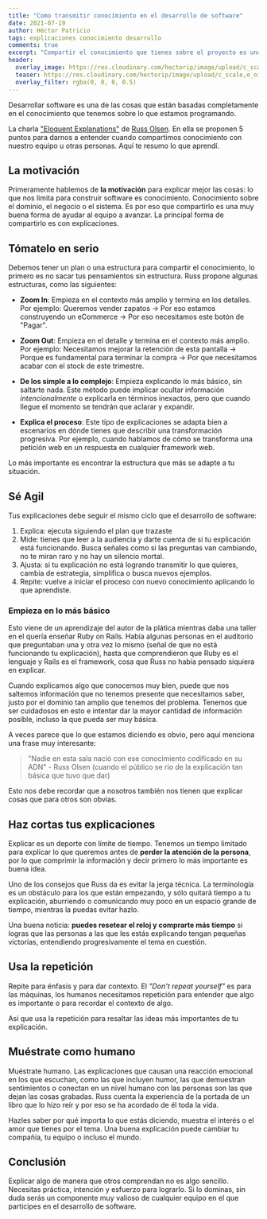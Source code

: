 ```yaml
---
title: "Como transmitir conocimiento en el desarrollo de software"
date: 2021-07-19
author: Héctor Patricio
tags: explicaciones conocimiento desarrollo
comments: true
excerpt: "Compartir el conocimiento que tienes sobre el proyecto es una de las tareas más importantes en el desarrollo de software. Exploremos cómo podemos mejorar en esto."
header:
  overlay_image: https://res.cloudinary.com/hectorip/image/upload/c_scale,e_oil_paint:16,w_1400/v1626756313/daniele-franchi-g2fJ7d7eKSM-unsplash_mogbm1.jpg
  teaser: https://res.cloudinary.com/hectorip/image/upload/c_scale,e_oil_paint:16,w_300/v1626756313/daniele-franchi-g2fJ7d7eKSM-unsplash_mogbm1.jpg
  overlay_filter: rgba(0, 0, 0, 0.5)
---
```


Desarrollar software es una de las cosas que están basadas completamente en el conocimiento que tenemos sobre lo que estamos programando.

La charla ["Eloquent Explanations"](https://www.youtube.com/watch?v=80EE4mZmp3A) de [Russ Olsen](/2021/07/14/desarrolladores-de-los-que-puedes-aprender-russ-olsen.html). En ella se proponen 5 puntos para darnos a entender cuando compartimos conocimiento con nuestro equipo u otras personas. Aquí te resumo lo que aprendí.

## La motivación

Primeramente hablemos de **la motivación** para explicar mejor las cosas: lo que nos limita para construir software es conocimiento. Conocimiento sobre el dominio, el negocio o el sistema. Es por eso que compartirlo es una muy buena forma de ayudar al equipo a avanzar. La principal forma de compartirlo es con explicaciones.

## Tómatelo en serio

Debemos tener un plan o una estructura para compartir el conocimiento, lo primero es no sacar tus pensamientos sin estructura. Russ propone algunas estructuras, como las siguientes:

- **Zoom In**: Empieza en el contexto más amplio y termina en los detalles. Por ejemplo: Queremos vender zapatos -> Por eso estamos construyendo un eCommerce -> Por eso necesitamos este botón de "Pagar".

- **Zoom Out**: Empieza en el detalle y termina en el contexto más amplio. Por ejemplo: Necesitamos mejorar la retención de esta pantalla -> Porque es fundamental para terminar la compra -> Por que necesitamos acabar con el stock de este trimestre.

- **De los simple a lo complejo**: Empieza explicando lo más básico, sin saltarte nada. Este método puede implicar ocultar información _intencionalmente_ o explicarla en términos inexactos, pero que cuando llegue el momento se tendrán que aclarar y expandir.

- **Explica el proceso**: Este tipo de explicaciones se adapta bien a escenarios en dónde tienes que describir una transformación progresiva. Por ejemplo, cuando hablamos de cómo se transforma una petición web en un respuesta en cualquier framework web.

Lo más importante es encontrar la estructura que más se  adapte a tu situación.
## Sé Agil

Tus explicaciones debe seguir el mismo ciclo que el desarrollo de software:

1. Explica: ejecuta siguiendo el plan que trazaste
2. Mide: tienes que leer a la audiencia y darte cuenta de si tu explicación está funcionando. Busca señales como si las preguntas van cambiando, no te miran raro y no hay un silencio mortal.
3. Ajusta: si tu explicación no está logrando transmitir lo que quieres, cambia de estrategia, simplifica o busca nuevos ejemplos.
4. Repite: vuelve a iniciar el proceso con nuevo conocimiento aplicando lo que aprendiste.

### Empieza en lo más básico

Esto viene de un aprendizaje del autor de la plática mientras daba una taller en el quería enseñar Ruby on Rails. Había algunas personas en el auditorio que preguntaban una y otra vez lo mismo (señal de que no está funcionando tu explicación), hasta que comprendieron que Ruby es el lenguaje y Rails es el framework, cosa que Russ no había pensado siquiera en explicar.

Cuando explicamos algo que conocemos muy bien, puede que nos saltemos información que no tenemos presente que necesitamos saber, justo por el dominio tan amplio que tenemos del problema. Tenemos que ser cuidadosos en esto e intentar dar la mayor cantidad de información posible, incluso la que pueda ser muy básica.

A veces parece que lo que estamos diciendo es obvio, pero aquí menciona una frase muy interesante:
> "Nadie en esta sala nació con ese conocimiento codificado en su ADN" - Russ Olsen (cuando el público se rio de la explicación tan básica que tuvo que dar)

Esto nos debe recordar que a nosotros también nos tienen que explicar cosas que para otros son obvias.

## Haz cortas tus explicaciones

Explicar es un deporte con límite de tiempo. Tenemos un tiempo limitado para explicar lo que queremos antes de **perder la atención de la persona**, por lo que comprimir la información y decir primero lo más importante es buena idea.

Uno de los consejos que Russ da es evitar la jerga técnica. La terminología es un obstáculo para los que están empezando, y sólo quitará tiempo a tu explicación, aburriendo o comunicando muy poco en un espacio grande de tiempo, mientras la puedas evitar hazlo.

Una buena noticia: **puedes resetear el reloj y comprarte más tiempo** si logras que las personas a las que les estás explicando tengan pequeñas victorias, entendiendo progresivamente el tema en cuestión.

## Usa la repetición

Repite para énfasis y para dar contexto. El _"Don't repeat yourself"_ es para las máquinas, los humanos necesitamos repetición para entender que algo es importante o para recordar el contexto de algo.

Así que usa la repetición para resaltar las ideas más importantes de tu explicación.

## Muéstrate como humano

Muéstrate humano. Las explicaciones que causan una reacción emocional en los que escuchan, como las que incluyen humor, las que demuestran sentimientos o conectan en un nivel humano con las personas son las que dejan las cosas grabadas. Russ cuenta la experiencia de la portada de un libro que lo hizo reír y por eso se ha acordado de él toda la vida.

Hazles saber por qué importa lo que estás diciendo, muestra el interés o el amor que tienes por el tema. Una buena explicación puede cambiar tu compañía, tu equipo o incluso el mundo.

## Conclusión

Explicar algo de manera que otros comprendan no es algo sencillo. Necesitas práctica, intención y esfuerzo para lograrlo. Si lo dominas, sin duda serás un componente muy valioso de cualquier equipo en el que participes en el desarrollo de software.
